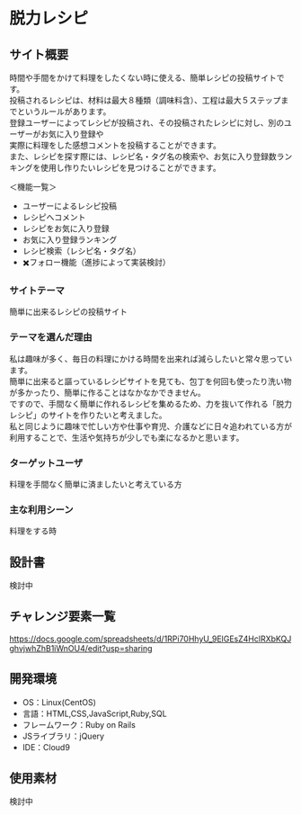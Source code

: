 # 脱力レシピ

## サイト概要
時間や手間をかけて料理をしたくない時に使える、簡単レシピの投稿サイトです。<br>
投稿されるレシピは、材料は最大８種類（調味料含）、工程は最大５ステップまでというルールがあります。<br>
登録ユーザーによってレシピが投稿され、その投稿されたレシピに対し、別のユーザーがお気に入り登録や<br>
実際に料理をした感想コメントを投稿することができます。<br>
また、レシピを探す際には、レシピ名・タグ名の検索や、お気に入り登録数ランキングを使用し作りたいレシピを見つけることができます。

＜機能一覧＞<br>
- ユーザーによるレシピ投稿
- レシピへコメント
- レシピをお気に入り登録
- お気に入り登録ランキング
- レシピ検索（レシピ名・タグ名）
- ✖️フォロー機能（進捗によって実装検討）


### サイトテーマ
簡単に出来るレシピの投稿サイト

### テーマを選んだ理由
私は趣味が多く、毎日の料理にかける時間を出来れば減らしたいと常々思っています。<br>
簡単に出来ると謳っているレシピサイトを見ても、包丁を何回も使ったり洗い物が多かったり、簡単に作ることはなかなかできません。<br>
ですので、手間なく簡単に作れるレシピを集めるため、力を抜いて作れる「脱力レシピ」のサイトを作りたいと考えました。<br>
私と同じように趣味で忙しい方や仕事や育児、介護などに日々追われている方が利用することで、生活や気持ちが少しでも楽になるかと思います。

### ターゲットユーザ
料理を手間なく簡単に済ましたいと考えている方

### 主な利用シーン
料理をする時

## 設計書
検討中

## チャレンジ要素一覧
https://docs.google.com/spreadsheets/d/1RPi70HhyU_9ElGEsZ4HclRXbKQJghvjwhZhB1iWnOU4/edit?usp=sharing

## 開発環境
- OS：Linux(CentOS)
- 言語：HTML,CSS,JavaScript,Ruby,SQL
- フレームワーク：Ruby on Rails
- JSライブラリ：jQuery
- IDE：Cloud9

## 使用素材
検討中
